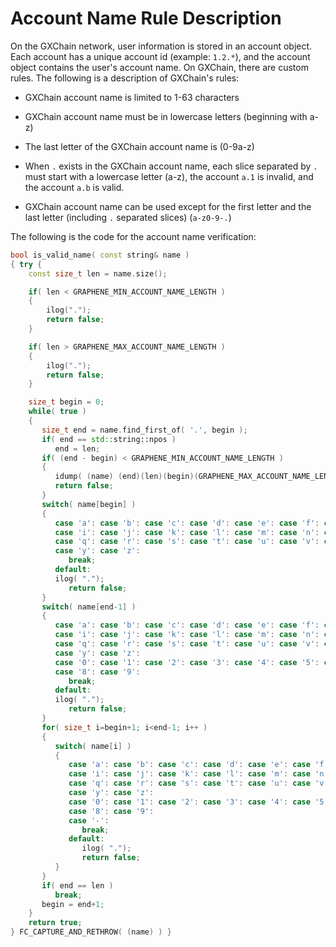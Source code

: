 # Account Name Rule Description

On the GXChain network, user information is stored in an account object. Each account has a unique account id (example: `1.2.*`), and the account object contains the user's account name. On GXChain, there are custom rules. The following is a description of GXChain's rules:

- GXChain account name is limited to 1-63 characters

- GXChain account name must be in lowercase letters (beginning with a-z)

- The last letter of the GXChain account name is (0-9a-z)

- When `.` exists in the GXChain account name, each slice separated by `.` must start with a lowercase letter (a-z), the account `a.1` is invalid, and the account `a.b` is valid.

- GXChain account name can be used except for the first letter and the last letter (including `.` separated slices) (`a-z0-9-.`)

The following is the code for the account name verification:


```cpp
bool is_valid_name( const string& name )
{ try {
    const size_t len = name.size();

    if( len < GRAPHENE_MIN_ACCOUNT_NAME_LENGTH )
    {
        ilog(".");
        return false;
    }

    if( len > GRAPHENE_MAX_ACCOUNT_NAME_LENGTH )
    {
        ilog(".");
        return false;
    }

    size_t begin = 0;
    while( true )
    {
       size_t end = name.find_first_of( '.', begin );
       if( end == std::string::npos )
          end = len;
       if( (end - begin) < GRAPHENE_MIN_ACCOUNT_NAME_LENGTH )
       {
          idump( (name) (end)(len)(begin)(GRAPHENE_MAX_ACCOUNT_NAME_LENGTH) );
          return false;
       }
       switch( name[begin] )
       {
          case 'a': case 'b': case 'c': case 'd': case 'e': case 'f': case 'g': case 'h':
          case 'i': case 'j': case 'k': case 'l': case 'm': case 'n': case 'o': case 'p':
          case 'q': case 'r': case 's': case 't': case 'u': case 'v': case 'w': case 'x':
          case 'y': case 'z':
             break;
          default:
          ilog( ".");
             return false;
       }
       switch( name[end-1] )
       {
          case 'a': case 'b': case 'c': case 'd': case 'e': case 'f': case 'g': case 'h':
          case 'i': case 'j': case 'k': case 'l': case 'm': case 'n': case 'o': case 'p':
          case 'q': case 'r': case 's': case 't': case 'u': case 'v': case 'w': case 'x':
          case 'y': case 'z':
          case '0': case '1': case '2': case '3': case '4': case '5': case '6': case '7':
          case '8': case '9':
             break;
          default:
          ilog( ".");
             return false;
       }
       for( size_t i=begin+1; i<end-1; i++ )
       {
          switch( name[i] )
          {
             case 'a': case 'b': case 'c': case 'd': case 'e': case 'f': case 'g': case 'h':
             case 'i': case 'j': case 'k': case 'l': case 'm': case 'n': case 'o': case 'p':
             case 'q': case 'r': case 's': case 't': case 'u': case 'v': case 'w': case 'x':
             case 'y': case 'z':
             case '0': case '1': case '2': case '3': case '4': case '5': case '6': case '7':
             case '8': case '9':
             case '-':
                break;
             default:
                ilog( ".");
                return false;
          }
       }
       if( end == len )
          break;
       begin = end+1;
    }
    return true;
} FC_CAPTURE_AND_RETHROW( (name) ) }
```
